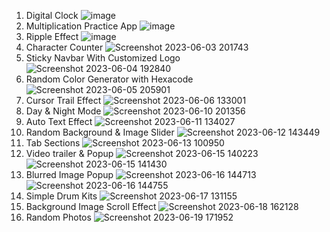 1. Digital Clock
![image](https://github.com/bestcoolestp/HTML-CSS-JS-Projects-Beginner-Level-/assets/108534975/2bcd5d8f-8fdd-412e-89d1-cd88ab15f240)
2. Multiplication Practice App
![image](https://github.com/bestcoolestp/HTML-CSS-JS-Projects-Beginner-Level-/assets/108534975/5d2b91c3-330c-44dc-b566-276b41fd82eb)
3. Ripple Effect
![image](https://github.com/bestcoolestp/HTML-CSS-JS-Projects-Beginner-Level-/assets/108534975/5a596bc6-9787-4630-ac88-ca68e5cad2da)
4. Character Counter
![Screenshot 2023-06-03 201743](https://github.com/bestcoolestp/HTML-CSS-JS-Projects-Beginner-Level-/assets/108534975/e09fde16-57a6-45e4-97b8-36e1f613ca36)
5. Sticky Navbar With Customized Logo
![Screenshot 2023-06-04 192840](https://github.com/bestcoolestp/HTML-CSS-JS-Projects-Beginner-Level-/assets/108534975/105db61f-4b41-410b-ac54-2bd8bc039a24)
6. Random Color Generator with Hexacode
![Screenshot 2023-06-05 205901](https://github.com/bestcoolestp/HTML-CSS-JS-Projects-Beginner-Level-/assets/108534975/e8f1f084-9a9b-426b-b48f-8287c8b9f750)
7. Cursor Trail Effect
![Screenshot 2023-06-06 133001](https://github.com/bestcoolestp/HTML-CSS-JS-Projects-Beginner-Level-/assets/108534975/8524f23b-1007-4150-ac92-d09ffd8d4566)
8. Day & Night Mode
![Screenshot 2023-06-10 201356](https://github.com/bestcoolestp/HTML-CSS-JS-Projects-Beginner-Level-/assets/108534975/16c60c64-feee-444d-9c84-fb88e8cfb4da)
9. Auto Text Effect
![Screenshot 2023-06-11 134027](https://github.com/bestcoolestp/HTML-CSS-JS-Projects-Beginner-Level-/assets/108534975/982dd66b-0225-4ddc-9ad8-ccad33b6043e)
10. Random Background & Image Slider
![Screenshot 2023-06-12 143449](https://github.com/bestcoolestp/HTML-CSS-JS-Projects-Beginner-Level-/assets/108534975/be62bf6a-d720-48d7-8379-72aae1a6c388)
11. Tab Sections
![Screenshot 2023-06-13 100950](https://github.com/bestcoolestp/HTML-CSS-JS-Projects-Beginner-Level-/assets/108534975/6d1745a6-a0e5-4886-abd3-3e58b77821fb)
12. Video trailer & Popup
![Screenshot 2023-06-15 140223](https://github.com/bestcoolestp/HTML-CSS-JS-Projects-Beginner-Level-/assets/108534975/56a7a7ed-6784-41ab-9623-0dd563115abf)
![Screenshot 2023-06-15 141430](https://github.com/bestcoolestp/HTML-CSS-JS-Projects-Beginner-Level-/assets/108534975/3a2c48bb-23be-4caf-8582-d06a773d4f6e)
13. Blurred Image Popup
![Screenshot 2023-06-16 144713](https://github.com/bestcoolestp/HTML-CSS-JS-Projects-Beginner-Level-/assets/108534975/3fd73074-8258-4fcd-9d6c-ca3d16d8dc62)
![Screenshot 2023-06-16 144755](https://github.com/bestcoolestp/HTML-CSS-JS-Projects-Beginner-Level-/assets/108534975/4a2b978b-f35c-4633-b03f-2bf26bf144b7)
14. Simple Drum Kits
![Screenshot 2023-06-17 131155](https://github.com/bestcoolestp/HTML-CSS-JS-Projects-Beginner-Level-/assets/108534975/94fc0dee-4c62-471c-b12c-07c5c4bcc382)
15. Background Image Scroll Effect
![Screenshot 2023-06-18 162128](https://github.com/bestcoolestp/HTML-CSS-JS-Projects-Beginner-Level-/assets/108534975/7ffdb3a5-b8dd-4d4d-923d-384bd5a5047f)
16. Random Photos
![Screenshot 2023-06-19 171952](https://github.com/bestcoolestp/HTML-CSS-JS-Projects-Beginner-Level-/assets/108534975/01a535c5-0113-4f2b-96ed-6392b205464e)





